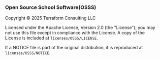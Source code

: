 ### Open Source School Software(OSSS)
Copyright © 2025 Terraform Consulting LLC

Licensed under the Apache License, Version 2.0 (the "License");
you may not use this file except in compliance with the License.
A copy of the License is included at `licenses/OSSS/LICENSE`.

If a NOTICE file is part of the original distribution, it is reproduced at
`licenses/OSSS/NOTICE`.
